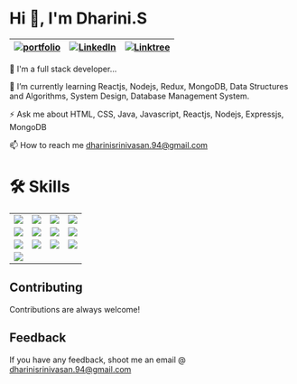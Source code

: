 

# **Hi 👋, I'm Dharini.S**


| [![portfolio](https://img.shields.io/badge/my_portfolio-000?style=for-the-badge&logo=ko-fi&logoColor=white)](https://dharini-portfolio.onrender.com/) | [![LinkedIn](https://img.shields.io/badge/LinkedIn-0077B5?style=for-the-badge&logo=linkedin&logoColor=white)](https://www.linkedin.com/in/dharini-srinivasaan/) | [![Linktree](https://img.shields.io/badge/linktree-39E09B?style=for-the-badge&logo=linktree&logoColor=white)](https://linktr.ee/dharini.94) |
| --- | --- | --- |


🚀 I'm a full stack developer...

🌱 I’m currently learning Reactjs, Nodejs, Redux, MongoDB, Data Structures and Algorithms, System Design, Database Management System.

⚡ Ask me about HTML, CSS, Java, Javascript, Reactjs, Nodejs, Expressjs, MongoDB

📫 How to reach me dharinisrinivasan.94@gmail.com

# **🛠 Skills**

| | | | |
| --- | --- | --- | --- |
| ![](https://img.shields.io/badge/HTML5-E34F26?style=for-the-badge&logo=html5&logoColor=white) | ![](https://img.shields.io/badge/CSS3-1572B6?style=for-the-badge&logo=css3&logoColor=white) | ![](https://img.shields.io/badge/JavaScript-F7DF1E?style=for-the-badge&logo=javascript&logoColor=black) | ![](https://img.shields.io/badge/Node.js-43853D?style=for-the-badge&logo=node.js&logoColor=white) |
| ![](https://img.shields.io/badge/Express.js-404D59?style=for-the-badge) | ![](https://img.shields.io/badge/React-20232A?style=for-the-badge&logo=react&logoColor=61DAFB) | ![](https://img.shields.io/badge/Tailwind_CSS-38B2AC?style=for-the-badge&logo=tailwind-css&logoColor=white) | ![](https://img.shields.io/badge/Bootstrap-563D7C?style=for-the-badge&logo=bootstrap&logoColor=white) |
| ![](https://img.shields.io/badge/Redux-593D88?style=for-the-badge&logo=redux&logoColor=white) | ![](https://img.shields.io/badge/React_Router-CA4245?style=for-the-badge&logo=react-router&logoColor=white) | ![](https://img.shields.io/badge/MongoDB-4EA94B?style=for-the-badge&logo=mongodb&logoColor=white) | ![](https://img.shields.io/badge/Netlify-00C7B7?style=for-the-badge&logo=netlify&logoColor=white) |
| ![](https://img.shields.io/badge/json%20web%20tokens-323330?style=for-the-badge&logo=json-web-tokens&logoColor=pink) | | | |




## **Contributing**

Contributions are always welcome!



## **Feedback**

If you have any feedback, shoot me an email @ dharinisrinivasan.94@gmail.com

                      
